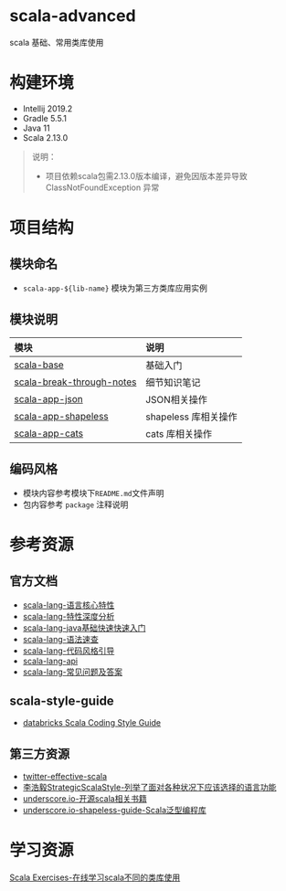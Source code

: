 # scala-advanced
scala 基础、常用类库使用

# 构建环境
- Intellij 2019.2
- Gradle 5.5.1
- Java 11
- Scala 2.13.0
> 说明：
> - 项目依赖scala包需2.13.0版本编译，避免因版本差异导致 ClassNotFoundException 异常

# 项目结构
## 模块命名
- `scala-app-${lib-name}` 模块为第三方类库应用实例
## 模块说明
|模块|说明|
|:---|:---|
|[scala-base](./scala-base)|基础入门|
|[scala-break-through-notes](./scala-break-through-notes)|细节知识笔记|
|[scala-app-json](./scala-app-json)|JSON相关操作|
|[scala-app-shapeless](./scala-app-shapeless)|shapeless 库相关操作|
|[scala-app-cats](./scala-app-cats)|cats 库相关操作|

## 编码风格
* 模块内容参考模块下`README.md`文件声明
* 包内容参考 `package` 注释说明

# 参考资源
## 官方文档
* [scala-lang-语言核心特性](https://docs.scala-lang.org/zh-cn/tour/tour-of-scala.html)
* [scala-lang-特性深度分析](https://docs.scala-lang.org/zh-cn/overviews/)
* [scala-lang-java基础快速快速入门](https://docs.scala-lang.org/zh-tw/tutorials/scala-for-java-programmers.html)
* [scala-lang-语法速查](https://docs.scala-lang.org/zh-cn/cheatsheets/index.html)
* [scala-lang-代码风格引导](https://docs.scala-lang.org/style/)
* [scala-lang-api](https://docs.scala-lang.org/api/all.html)
* [scala-lang-常见问题及答案](https://docs.scala-lang.org/tutorials/FAQ/index.html)


## scala-style-guide
* [databricks Scala Coding Style Guide](https://github.com/databricks/scala-style-guide)

## 第三方资源
* [twitter-effective-scala](http://twitter.github.io/effectivescala/index-cn.html)
* [李浩毅StrategicScalaStyle-列举了面对各种状况下应该选择的语言功能](http://www.lihaoyi.com/post/StrategicScalaStylePrincipleofLeastPower.html)
* [underscore.io-开源scala相关书籍](https://underscore.io/training/)
* [underscore.io-shapeless-guide-Scala泛型编程库](https://underscore.io/books/shapeless-guide/)

# 学习资源
[Scala Exercises-在线学习scala不同的类库使用](https://www.scala-exercises.org/)